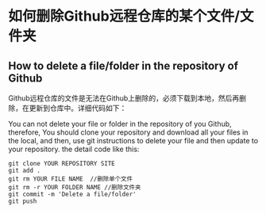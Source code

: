 # 如何删除Github远程仓库的某个文件/文件夹
## How to delete a file/folder in the repository of Github

Github远程仓库的文件是无法在Github上删除的，必须下载到本地，然后再删除，在更新到仓库中。详细代码如下：

You can not delete your file or folder in the repository of you Github, therefore, You should clone your repository and download all your files in the local, and then, use git instructions to delete your file and then update to your repository. the detail code like this:

```
git clone YOUR REPOSITORY SITE
git add .
git rm YOUR FILE NAME  //删除单个文件
git rm -r YOUR FOLDER NAME //删除文件夹
git commit -m 'Delete a file/folder'
git push
```

